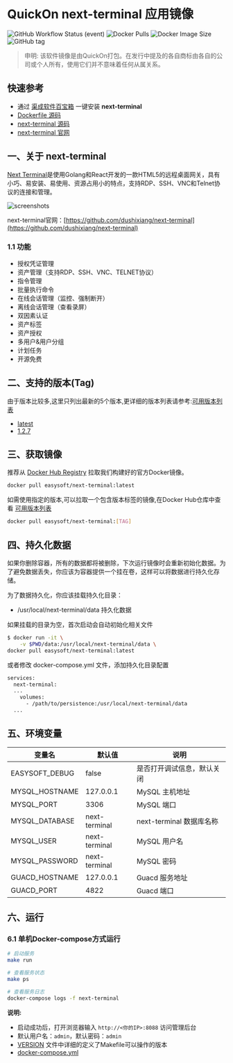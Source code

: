 <!-- 该文档是模板生成，手动修改的内容会被覆盖，详情参见：https://github.com/quicklyon/template-toolkit -->
# QuickOn next-terminal 应用镜像

![GitHub Workflow Status (event)](https://img.shields.io/github/workflow/status/quicklyon/next-terminal-docker/build?style=flat-square)
![Docker Pulls](https://img.shields.io/docker/pulls/easysoft/next-terminal?style=flat-square)
![Docker Image Size](https://img.shields.io/docker/image-size/easysoft/next-terminal?style=flat-square)
![GitHub tag](https://img.shields.io/github/v/tag/quicklyon/next-terminal-docker?style=flat-square)

> 申明: 该软件镜像是由QuickOn打包。在发行中提及的各自商标由各自的公司或个人所有，使用它们并不意味着任何从属关系。

## 快速参考

- 通过 [渠成软件百宝箱](https://www.qucheng.com/app-install/install-next-terminal-135.html) 一键安装 **next-terminal**
- [Dockerfile 源码](https://github.com/quicklyon/next-terminal-docker)
- [next-terminal 源码](https://github.com/dushixiang/next-terminal)
- [next-terminal 官网](https://github.com/dushixiang/next-terminal)

## 一、关于 next-terminal

[Next Terminal](https://github.com/dushixiang/next-terminal)是使用Golang和React开发的一款HTML5的远程桌面网关，具有小巧、易安装、易使用、资源占用小的特点，支持RDP、SSH、VNC和Telnet协议的连接和管理。

![screenshots](https://raw.githubusercontent.com/quicklyon/next-terminal-docker/main/.template/screenshot.png)

next-terminal官网：[https://github.com/dushixiang/next-terminal](https://github.com/dushixiang/next-terminal)

### 1.1 功能

- 授权凭证管理
- 资产管理（支持RDP、SSH、VNC、TELNET协议）
- 指令管理
- 批量执行命令
- 在线会话管理（监控、强制断开）
- 离线会话管理（查看录屏）
- 双因素认证
- 资产标签
- 资产授权
- 多用户&用户分组
- 计划任务
- 开源免费

## 二、支持的版本(Tag)

由于版本比较多,这里只列出最新的5个版本,更详细的版本列表请参考:[可用版本列表](https://hub.docker.com/r/easysoft/next-terminal/tags/)

<!-- 这里是应用的【Tag】信息，通过命令维护，详情参考：https://github.com/quicklyon/template-toolkit -->
- [latest](https://github.com/dushixiang/next-terminal/tags)
- [1.2.7](https://github.com/dushixiang/next-terminal/releases/tag/v1.2.7)

## 三、获取镜像

推荐从 [Docker Hub Registry](https://hub.docker.com/r/easysoft/next-terminal) 拉取我们构建好的官方Docker镜像。

```bash
docker pull easysoft/next-terminal:latest
```

如需使用指定的版本,可以拉取一个包含版本标签的镜像,在Docker Hub仓库中查看 [可用版本列表](https://hub.docker.com/r/easysoft/next-terminal/tags/)

```bash
docker pull easysoft/next-terminal:[TAG]
```

## 四、持久化数据

如果你删除容器，所有的数据都将被删除，下次运行镜像时会重新初始化数据。为了避免数据丢失，你应该为容器提供一个挂在卷，这样可以将数据进行持久化存储。

为了数据持久化，你应该挂载持久化目录：

- /usr/local/next-terminal/data 持久化数据

如果挂载的目录为空，首次启动会自动初始化相关文件

```bash
$ docker run -it \
    -v $PWD/data:/usr/local/next-terminal/data \
docker pull easysoft/next-terminal:latest
```

或者修改 docker-compose.yml 文件，添加持久化目录配置

```bash
services:
  next-terminal:
  ...
    volumes:
      - /path/to/persistence:/usr/local/next-terminal/data
  ...
```

## 五、环境变量

| 变量名           | 默认值        | 说明                             |
| ---------------- | ------------- | -------------------------------- |
| EASYSOFT_DEBUG   | false         | 是否打开调试信息，默认关闭       |
| MYSQL_HOSTNAME   | 127.0.0.1     | MySQL 主机地址                   |
| MYSQL_PORT       | 3306          | MySQL 端口                       |
| MYSQL_DATABASE   | next-terminal | next-terminal  数据库名称                 |
| MYSQL_USER       | next-terminal | MySQL 用户名                      |
| MYSQL_PASSWORD   | next-terminal | MySQL 密码                        |
| GUACD_HOSTNAME   | 127.0.0.1     | Guacd 服务地址 |
| GUACD_PORT       | 4822          | Guacd 端口 |

## 六、运行

### 6.1 单机Docker-compose方式运行

```bash
# 启动服务
make run

# 查看服务状态
make ps

# 查看服务日志
docker-compose logs -f next-terminal

```

**说明:**

- 启动成功后，打开浏览器输入 `http://<你的IP>:8088` 访问管理后台
- 默认用户名：`admin`，默认密码：`admin`
- [VERSION](https://github.com/quicklyon/next-terminal-docker/blob/main/VERSION) 文件中详细的定义了Makefile可以操作的版本
- [docker-compose.yml](https://github.com/quicklyon/next-terminal-docker/blob/main/docker-compose.yml)
